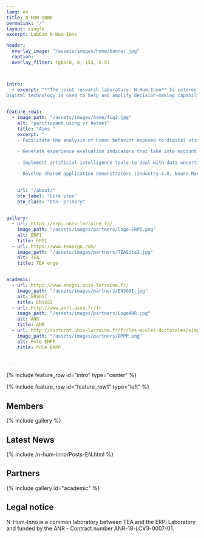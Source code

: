 ```yaml
---
lang: en
title: N-HUM-INNO
permalink: "/"
layout: single
excerpt: LabCom N-Hum-Inno

header:
  overlay_image: "/assets/images/home/banner.jpg"
  caption: 
  overlay_filter: rgba(0, 0, 153, 0.5)



intro: 
  - excerpt: "**The joint research laboratory: N-Hum-Inno** Is interested in the study of digitally supported human-human and human-machine interactions, with the vision of : technology at the service of people.
Digital technology is used to help and amplify decision-making capabilities in increasingly complex environments (increased information processing, more frequent stakeholder interactions, real vs. virtual interfaces, etc.)."
 

feature_row1:
  - image_path: "/assets/images/home/fig2.jpg" 
    alt: "pariticpant using vr helmet"
    title: "Aims "
    excerpt: "
    - Facilitate the analysis of human behavior exposed to digital stimuli
    
    - Generate experience evaluation indicators that take into account the diversity of data and provide useful information to designers and users
    
    - Implement artificial intelligence tools to deal with data uncertainty

    - Develop shared application demonstrators (Industry 4.0, Neuro-Marketing, Smart-City...) "

    
    url: "/about/"
    btn_label: "Lire plus"
    btn_class: "btn--primary"
    

gallery:
  - url: https://erpi.univ-lorraine.fr/
    image_path: "/assets/images/partners/logo-ERPI.png"
    alt: ERPI
    title: ERPI
  - url: https://www.teaergo.com/
    image_path: "/assets/images/partners/TEASite2.jpg"
    alt: TEA
    title: TEA ergo


academic:
  - url: https://www.ensgsi.univ-lorraine.fr/
    image_path: "/assets/images/partners/ENSGSI.jpg"
    alt: ENSGSI
    title: ENSGSI
  - url: http://www.anrt.asso.fr/fr
    image_path: "/assets/images/partners/LogoANR.jpg"
    alt: ANR
    title: ANR
  - url: http://doctorat.univ-lorraine.fr/fr/les-ecoles-doctorales/simppe/presentation
    image_path: "/assets/images/partners/EMPP.png"
    alt: Pole EMPP
    title: Pole EMPP    


---
```




{% include feature_row id="intro" type="center" %}

{% include feature_row id="feature_row1" type="left" %}



## Members

{% include gallery %}

## Latest News


{% include /n-hum-inno/Posts-EN.html %}


## Partners

{% include gallery id="academic" %}

## Legal notice

N-Hum-Inno is a common laboratory between TEA and the ERPI Laboratory and funded by the ANR - Contract number ANR-18-LCV3-0007-01.
